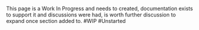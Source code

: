 This page is a Work In Progress and needs to created, documentation exists to support it and discussions were had, is worth further discussion to expand once section added to. #WIP #Unstarted 